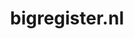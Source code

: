 ---
layout: post
title:  "bigregister.nl"
internal_url:  "/dutchgov/bigregister.nl.html"
subdomains_count: 27
all_subdomains_count: 42
urls_count: 21
ssl_rank: 93.157894736842
http_rank: 74.047619047619
url_link: /data/bigregister.nl/urls.txt
all_subdomains_link: /data/bigregister.nl/all_subdomains.txt
subdomains_link: /data/bigregister.nl/subdomains.txt
categories: dutchgov
---
